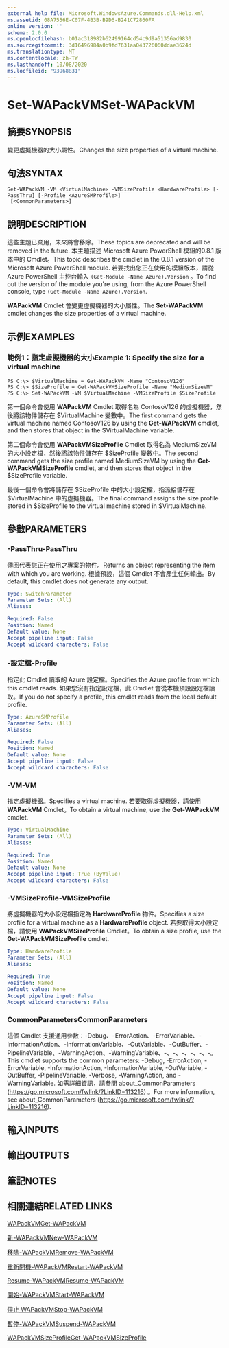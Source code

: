 ```yaml
---
external help file: Microsoft.WindowsAzure.Commands.dll-Help.xml
ms.assetid: 08A7556E-C07F-4B3B-B9D6-B241C72860FA
online version: ''
schema: 2.0.0
ms.openlocfilehash: b01ac318982b62499164cd54c9d9a51356ad9830
ms.sourcegitcommit: 3d16496984a0b9fd7631aa043726060ddae3624d
ms.translationtype: MT
ms.contentlocale: zh-TW
ms.lasthandoff: 10/08/2020
ms.locfileid: "93968831"
---
```

# <span data-ttu-id="bb7de-101">Set-WAPackVM</span><span class="sxs-lookup"><span data-stu-id="bb7de-101">Set-WAPackVM</span></span>

## <span data-ttu-id="bb7de-102">摘要</span><span class="sxs-lookup"><span data-stu-id="bb7de-102">SYNOPSIS</span></span>
<span data-ttu-id="bb7de-103">變更虛擬機器的大小屬性。</span><span class="sxs-lookup"><span data-stu-id="bb7de-103">Changes the size properties of a virtual machine.</span></span>

## <span data-ttu-id="bb7de-104">句法</span><span class="sxs-lookup"><span data-stu-id="bb7de-104">SYNTAX</span></span>

```
Set-WAPackVM -VM <VirtualMachine> -VMSizeProfile <HardwareProfile> [-PassThru] [-Profile <AzureSMProfile>]
 [<CommonParameters>]
```

## <span data-ttu-id="bb7de-105">說明</span><span class="sxs-lookup"><span data-stu-id="bb7de-105">DESCRIPTION</span></span>
<span data-ttu-id="bb7de-106">這些主題已棄用，未來將會移除。</span><span class="sxs-lookup"><span data-stu-id="bb7de-106">These topics are deprecated and will be removed in the future.</span></span>
<span data-ttu-id="bb7de-107">本主題描述 Microsoft Azure PowerShell 模組的0.8.1 版本中的 Cmdlet。</span><span class="sxs-lookup"><span data-stu-id="bb7de-107">This topic describes the cmdlet in the 0.8.1 version of the Microsoft Azure PowerShell module.</span></span>
<span data-ttu-id="bb7de-108">若要找出您正在使用的模組版本，請從 Azure PowerShell 主控台輸入 `(Get-Module -Name Azure).Version` 。</span><span class="sxs-lookup"><span data-stu-id="bb7de-108">To find out the version of the module you're using, from the Azure PowerShell console, type `(Get-Module -Name Azure).Version`.</span></span>

<span data-ttu-id="bb7de-109">**WAPackVM** Cmdlet 會變更虛擬機器的大小屬性。</span><span class="sxs-lookup"><span data-stu-id="bb7de-109">The **Set-WAPackVM** cmdlet changes the size properties of a virtual machine.</span></span>

## <span data-ttu-id="bb7de-110">示例</span><span class="sxs-lookup"><span data-stu-id="bb7de-110">EXAMPLES</span></span>

### <span data-ttu-id="bb7de-111">範例1：指定虛擬機器的大小</span><span class="sxs-lookup"><span data-stu-id="bb7de-111">Example 1: Specify the size for a virtual machine</span></span>
```
PS C:\> $VirtualMachine = Get-WAPackVM -Name "ContosoV126"
PS C:\> $SizeProfile = Get-WAPackVMSizeProfile -Name "MediumSizeVM"
PS C:\> Set-WAPackVM -VM $VirtualMachine -VMSizeProfile $SizeProfile
```

<span data-ttu-id="bb7de-112">第一個命令會使用 **WAPackVM** Cmdlet 取得名為 ContosoV126 的虛擬機器，然後將該物件儲存在 $VirtualMachine 變數中。</span><span class="sxs-lookup"><span data-stu-id="bb7de-112">The first command gets the virtual machine named ContosoV126 by using the **Get-WAPackVM** cmdlet, and then stores that object in the $VirtualMachine variable.</span></span>

<span data-ttu-id="bb7de-113">第二個命令會使用 **WAPackVMSizeProfile** Cmdlet 取得名為 MediumSizeVM 的大小設定檔，然後將該物件儲存在 $SizeProfile 變數中。</span><span class="sxs-lookup"><span data-stu-id="bb7de-113">The second command gets the size profile named MediumSizeVM by using the **Get-WAPackVMSizeProfile** cmdlet, and then stores that object in the $SizeProfile variable.</span></span>

<span data-ttu-id="bb7de-114">最後一個命令會將儲存在 $SizeProfile 中的大小設定檔，指派給儲存在 $VirtualMachine 中的虛擬機器。</span><span class="sxs-lookup"><span data-stu-id="bb7de-114">The final command assigns the size profile stored in $SizeProfile to the virtual machine stored in $VirtualMachine.</span></span>

## <span data-ttu-id="bb7de-115">參數</span><span class="sxs-lookup"><span data-stu-id="bb7de-115">PARAMETERS</span></span>

### <span data-ttu-id="bb7de-116">-PassThru</span><span class="sxs-lookup"><span data-stu-id="bb7de-116">-PassThru</span></span>
<span data-ttu-id="bb7de-117">傳回代表您正在使用之專案的物件。</span><span class="sxs-lookup"><span data-stu-id="bb7de-117">Returns an object representing the item with which you are working.</span></span>
<span data-ttu-id="bb7de-118">根據預設，這個 Cmdlet 不會產生任何輸出。</span><span class="sxs-lookup"><span data-stu-id="bb7de-118">By default, this cmdlet does not generate any output.</span></span>

```yaml
Type: SwitchParameter
Parameter Sets: (All)
Aliases:

Required: False
Position: Named
Default value: None
Accept pipeline input: False
Accept wildcard characters: False
```

### <span data-ttu-id="bb7de-119">-設定檔</span><span class="sxs-lookup"><span data-stu-id="bb7de-119">-Profile</span></span>
<span data-ttu-id="bb7de-120">指定此 Cmdlet 讀取的 Azure 設定檔。</span><span class="sxs-lookup"><span data-stu-id="bb7de-120">Specifies the Azure profile from which this cmdlet reads.</span></span>
<span data-ttu-id="bb7de-121">如果您沒有指定設定檔，此 Cmdlet 會從本機預設設定檔讀取。</span><span class="sxs-lookup"><span data-stu-id="bb7de-121">If you do not specify a profile, this cmdlet reads from the local default profile.</span></span>

```yaml
Type: AzureSMProfile
Parameter Sets: (All)
Aliases:

Required: False
Position: Named
Default value: None
Accept pipeline input: False
Accept wildcard characters: False
```

### <span data-ttu-id="bb7de-122">-VM</span><span class="sxs-lookup"><span data-stu-id="bb7de-122">-VM</span></span>
<span data-ttu-id="bb7de-123">指定虛擬機器。</span><span class="sxs-lookup"><span data-stu-id="bb7de-123">Specifies a virtual machine.</span></span>
<span data-ttu-id="bb7de-124">若要取得虛擬機器，請使用 **WAPackVM** Cmdlet。</span><span class="sxs-lookup"><span data-stu-id="bb7de-124">To obtain a virtual machine, use the **Get-WAPackVM** cmdlet.</span></span>

```yaml
Type: VirtualMachine
Parameter Sets: (All)
Aliases:

Required: True
Position: Named
Default value: None
Accept pipeline input: True (ByValue)
Accept wildcard characters: False
```

### <span data-ttu-id="bb7de-125">-VMSizeProfile</span><span class="sxs-lookup"><span data-stu-id="bb7de-125">-VMSizeProfile</span></span>
<span data-ttu-id="bb7de-126">將虛擬機器的大小設定檔指定為 **HardwareProfile** 物件。</span><span class="sxs-lookup"><span data-stu-id="bb7de-126">Specifies a size profile for a virtual machine as a **HardwareProfile** object.</span></span>
<span data-ttu-id="bb7de-127">若要取得大小設定檔，請使用 **WAPackVMSizeProfile** Cmdlet。</span><span class="sxs-lookup"><span data-stu-id="bb7de-127">To obtain a size profile, use the **Get-WAPackVMSizeProfile** cmdlet.</span></span>

```yaml
Type: HardwareProfile
Parameter Sets: (All)
Aliases:

Required: True
Position: Named
Default value: None
Accept pipeline input: False
Accept wildcard characters: False
```

### <span data-ttu-id="bb7de-128">CommonParameters</span><span class="sxs-lookup"><span data-stu-id="bb7de-128">CommonParameters</span></span>
<span data-ttu-id="bb7de-129">這個 Cmdlet 支援通用參數：-Debug、-ErrorAction、-ErrorVariable、-InformationAction、-InformationVariable、-OutVariable、-OutBuffer、-PipelineVariable、-WarningAction、-WarningVariable、-、-、-、-、-、-。</span><span class="sxs-lookup"><span data-stu-id="bb7de-129">This cmdlet supports the common parameters: -Debug, -ErrorAction, -ErrorVariable, -InformationAction, -InformationVariable, -OutVariable, -OutBuffer, -PipelineVariable, -Verbose, -WarningAction, and -WarningVariable.</span></span> <span data-ttu-id="bb7de-130">如需詳細資訊，請參閱 about_CommonParameters (https://go.microsoft.com/fwlink/?LinkID=113216) 。</span><span class="sxs-lookup"><span data-stu-id="bb7de-130">For more information, see about_CommonParameters (https://go.microsoft.com/fwlink/?LinkID=113216).</span></span>

## <span data-ttu-id="bb7de-131">輸入</span><span class="sxs-lookup"><span data-stu-id="bb7de-131">INPUTS</span></span>

## <span data-ttu-id="bb7de-132">輸出</span><span class="sxs-lookup"><span data-stu-id="bb7de-132">OUTPUTS</span></span>

## <span data-ttu-id="bb7de-133">筆記</span><span class="sxs-lookup"><span data-stu-id="bb7de-133">NOTES</span></span>

## <span data-ttu-id="bb7de-134">相關連結</span><span class="sxs-lookup"><span data-stu-id="bb7de-134">RELATED LINKS</span></span>

[<span data-ttu-id="bb7de-135">WAPackVM</span><span class="sxs-lookup"><span data-stu-id="bb7de-135">Get-WAPackVM</span></span>](./Get-WAPackVM.md)

[<span data-ttu-id="bb7de-136">新-WAPackVM</span><span class="sxs-lookup"><span data-stu-id="bb7de-136">New-WAPackVM</span></span>](./New-WAPackVM.md)

[<span data-ttu-id="bb7de-137">移除-WAPackVM</span><span class="sxs-lookup"><span data-stu-id="bb7de-137">Remove-WAPackVM</span></span>](./Remove-WAPackVM.md)

[<span data-ttu-id="bb7de-138">重新開機-WAPackVM</span><span class="sxs-lookup"><span data-stu-id="bb7de-138">Restart-WAPackVM</span></span>](./Restart-WAPackVM.md)

[<span data-ttu-id="bb7de-139">Resume-WAPackVM</span><span class="sxs-lookup"><span data-stu-id="bb7de-139">Resume-WAPackVM</span></span>](./Resume-WAPackVM.md)

[<span data-ttu-id="bb7de-140">開始-WAPackVM</span><span class="sxs-lookup"><span data-stu-id="bb7de-140">Start-WAPackVM</span></span>](./Start-WAPackVM.md)

[<span data-ttu-id="bb7de-141">停止 WAPackVM</span><span class="sxs-lookup"><span data-stu-id="bb7de-141">Stop-WAPackVM</span></span>](./Stop-WAPackVM.md)

[<span data-ttu-id="bb7de-142">暫停-WAPackVM</span><span class="sxs-lookup"><span data-stu-id="bb7de-142">Suspend-WAPackVM</span></span>](./Suspend-WAPackVM.md)

[<span data-ttu-id="bb7de-143">WAPackVMSizeProfile</span><span class="sxs-lookup"><span data-stu-id="bb7de-143">Get-WAPackVMSizeProfile</span></span>](./Get-WAPackVMSizeProfile.md)


